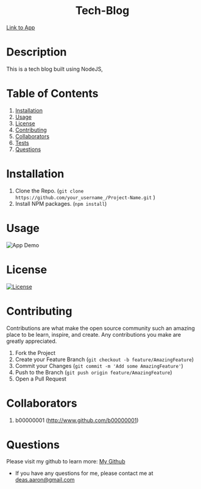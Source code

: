 <h1 align='center'>Tech-Blog</h1>

[Link to App](https://murmuring-shelf-33596.herokuapp.com/)

# Description

This is a tech blog built using NodeJS,

# Table of Contents

1. [Installation](#Installation)
2. [Usage](#Usage)
3. [License](#License)
4. [Contributing](#Contributing)
5. [Collaborators](#Collaborators)
6. [Tests](#Tests)
7. [Questions](#Questions)

# Installation

1. Clone the Repo. (`git clone https://github.com/your_username_/Project-Name.git`
   )
2. Install NPM packages. (`npm install`)

# Usage

![App Demo](./assets/images/appdemo.gif)

# License

[![License](https://img.shields.io/badge/License-Apache%202.0-blue.svg)](https://opensource.org/licenses/Apache-2.0)

# Contributing

Contributions are what make the open source community such an amazing place to be learn, inspire, and create. Any contributions you make are greatly appreciated.

1. Fork the Project
2. Create your Feature Branch (`git checkout -b feature/AmazingFeature`)
3. Commit your Changes (`git commit -m 'Add some AmazingFeature'`)
4. Push to the Branch (`git push origin feature/AmazingFeature`)
5. Open a Pull Request

# Collaborators

1.  b00000001 (http://www.github.com/b00000001)

# Questions

Please visit my github to learn more: <a href='http://github.com/b00000001'>My Github</a>

- If you have any questions for me, please contact me at deas.aaron@gmail.com

